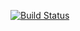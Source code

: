 [![Build Status](https://travis-ci.org/fscha/Travis.svg?branch=master)](https://travis-ci.org/fscha/Travis)
